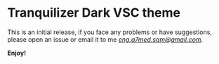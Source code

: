 # Tranquilizer Dark VSC theme
This is an initial release, if you face any problems or have suggestions, please open an issue or email it to me *eng.a7med.sam@gmail.com*.

**Enjoy!**
